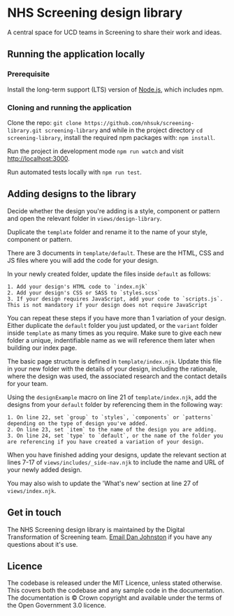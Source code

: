 # NHS Screening design library

A central space for UCD teams in Screening to share their work and ideas. 

## Running the application locally

### Prerequisite

Install the long-term support (LTS) version of <a href="https://nodejs.org/en/">Node.js</a>, which includes npm.

### Cloning and running the application

Clone the repo: `git clone https://github.com/nhsuk/screening-library.git screening-library` and while in the project directory `cd screening-library`, install the required npm packages with: `npm install`.

Run the project in development mode `npm run watch` and visit <a href="http://localhost:3000">http://localhost:3000</a>.

Run automated tests locally with `npm run test`.

## Adding designs to the library

Decide whether the design you're adding is a style, component or pattern and open the relevant folder in `views/design-library`.

Duplicate the `template` folder and rename it to the name of your style, component or pattern.

There are 3 documents in `template/default`. These are the HTML, CSS and JS files where you will add the code for your design.

In your newly created folder, update the files inside `default` as follows:

    1. Add your design's HTML code to `index.njk`
    2. Add your design's CSS or SASS to `styles.scss`
    3. If your design requires JavaScript, add your code to `scripts.js`. This is not mandatory if your design does not require JavaScript

You can repeat these steps if you have more than 1 variation of your design. Either duplicate the `default` folder you just updated, or the `variant` folder inside `template` as many times as you require. Make sure to give each new folder a unique, indentifiable name as we will reference them later when building our index page.

The basic page structure is defined in `template/index.njk`. Update this file in your new folder with the details of your design, including the rationale, where the design was used, the associated research and the contact details for your team.

Using the `designExample` macro on line 21 of `template/index.njk`, add the designs from your `default` folder by referencing them in the following way:

    1. On line 22, set `group` to `styles`, `components` or `patterns` depending on the type of design you've added.
    2. On line 23, set `item` to the name of the design you are adding. 
    3. On line 24, set `type` to `default`, or the name of the folder you are referencing if you have created a variation of your design.

When you have finished adding your designs, update the relevant section at lines 7-17 of `views/includes/_side-nav.njk` to include the name and URL of your newly added design.

You may also wish to update the 'What's new' section at line 27 of `views/index.njk`.

## Get in touch

The NHS Screening design library is maintained by the Digital Transformation of Screening team. [Email Dan Johnston](mailto:daniel.johnston1@nhs.net) if you have any questions about it's use.

## Licence

The codebase is released under the MIT Licence, unless stated otherwise. This covers both the codebase and any sample code in the documentation. The documentation is © Crown copyright and available under the terms of the Open Government 3.0 licence.
